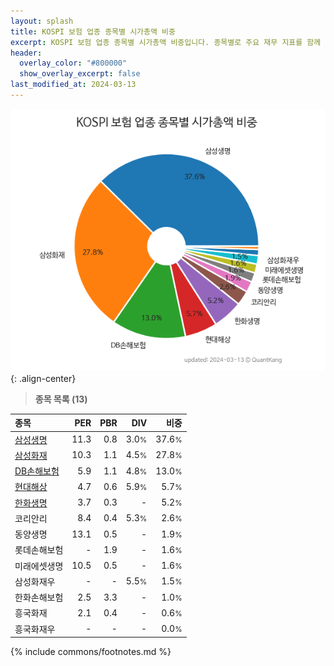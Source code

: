 ```yaml
---
layout: splash
title: KOSPI 보험 업종 종목별 시가총액 비중
excerpt: KOSPI 보험 업종 종목별 시가총액 비중입니다. 종목별로 주요 재무 지표를 함께 표시합니다.
header:
  overlay_color: "#800000"
  show_overlay_excerpt: false
last_modified_at: 2024-03-13
---
```



![KOSPI 보험 업종 종목별 시가총액 비중](/stats/sector/images/kospi_업종_보험_종목.png){: .align-center}


> **종목 목록 (13)**<a id="list"></a>

| **종목** | **PER** | **PBR** | **DIV** | **비중** |
| :------- | ------: | ------: | ------: | -------: |
| [삼성생명](/032830/) | 11.3 | 0.8 | 3.0<small>%</small> | 37.6<small>%</small> |
| [삼성화재](/000810/) | 10.3 | 1.1 | 4.5<small>%</small> | 27.8<small>%</small> |
| [DB손해보험](/005830/) | 5.9 | 1.1 | 4.8<small>%</small> | 13.0<small>%</small> |
| [현대해상](/001450/) | 4.7 | 0.6 | 5.9<small>%</small> | 5.7<small>%</small> |
| [한화생명](/088350/) | 3.7 | 0.3 | - | 5.2<small>%</small> |
| 코리안리 | 8.4 | 0.4 | 5.3<small>%</small> | 2.6<small>%</small> |
| 동양생명 | 13.1 | 0.5 | - | 1.9<small>%</small> |
| 롯데손해보험 | - | 1.9 | - | 1.6<small>%</small> |
| 미래에셋생명 | 10.5 | 0.5 | - | 1.6<small>%</small> |
| 삼성화재우 | - | - | 5.5<small>%</small> | 1.5<small>%</small> |
| 한화손해보험 | 2.5 | 3.3 | - | 1.0<small>%</small> |
| 흥국화재 | 2.1 | 0.4 | - | 0.6<small>%</small> |
| 흥국화재우 | - | - | - | 0.0<small>%</small> |

{% include commons/footnotes.md %}